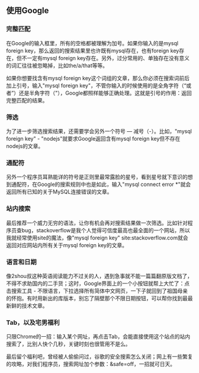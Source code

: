 ## 使用Google

### 完整匹配

在Google的输入框里，所有的空格都被理解为加号。如果你输入的是mysql foreign key，那么返回的搜索结果里也许既有mysql存在，也有foreign key存在，但不一定有mysql foreign key存在。另外，过分常用的、单独存在没有意义的词汇往往被忽略掉，比如the/a/that等等。
 
如果你想要找含有mysql foreign key这个词组的文章，那么你必须在搜索词前后加上引号，输入"mysql foreign key"，不管你输入的时候使用的是全角字符（“或者”）还是半角字符（"），Google都照样能够正确处理。这就是引号的作用：返回完整匹配的结果。
 
### 筛选
 
为了进一步筛选搜索结果，还需要学会另外一个符号 — 减号（-）。比如，"mysql foreign key" - "nodejs"就要求Google返回含有mysql foreign key但不存在nodejs的文章。
 
### 通配符
 
另外一个程序员耳熟能详的符号是正则里最常露脸的星号，看到星号就下意识的想到通配符，在Google的搜索规则中也是如此，输入"mysql connect error *"就会返回所有已知的关于MySQL连接错误的文章。
 
### 站内搜索
 
最后推荐一个威力无穷的语法，让你有机会再对搜索结果做一次筛选。比如针对程序员查bug，stackoverflow是我个人觉得可信度最高也最全面的一个网站，所以我就经常使用site的魔法，像"mysql foreign key" site:stackoverflow.com就会返回对应网站内所有关于mysql foreign key的文章。
 
### 语言和日期
 
像2shou叔这种英语阅读能力不过关的人，遇到急事就不能一篇篇翻原版文档了，不得不求助国内的二手货；这时，Google界面上的一个小按钮就帮上大忙了：点击搜索工具 - 不限语言，下拉选择所有简体中文网页，一下子就回到了祖国母亲的怀抱。有时用新出的库版本，别忘了隔壁那个不限日期按钮，可以帮你找到最最新鲜的技术文章。
 
### Tab，以及宅男福利
 
只限Chrome的一招：输入某个网址，再点击Tab，会能直接使用这个站点的站内搜索了，比别人快个几秒，关键时刻也很管用不是么。
 
最后留个福利吧，曾经被人偷偷问过，谷歌的安全搜索怎么关闭；网上有一些繁复的攻略，对我们程序员，搜索网址加个参数：&safe=off，一招就可日天。